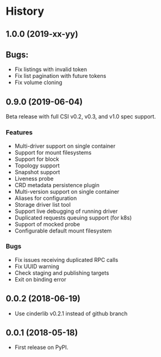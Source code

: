 # History

## 1.0.0 (2019-xx-yy)

## Bugs:

- Fix listings with invalid token
- Fix list pagination with future tokens
- Fix volume cloning

## 0.9.0 (2019-06-04)

Beta release with full CSI v0.2, v0.3, and v1.0 spec support.

### Features

- Multi-driver support on single container
- Support for mount filesystems
- Support for block
- Topology support
- Snapshot support
- Liveness probe
- CRD metadata persistence plugin
- Multi-version support on single container
- Aliases for configuration
- Storage driver list tool
- Support live debugging of running driver
- Duplicated requests queuing support (for k8s)
- Support of mocked probe
- Configurable default mount filesystem

### Bugs

- Fix issues receiving duplicated RPC calls
- Fix UUID warning
- Check staging and publishing targets
- Exit on binding error


## 0.0.2 (2018-06-19)

* Use cinderlib v0.2.1 instead of github branch


## 0.0.1 (2018-05-18)

* First release on PyPI.
